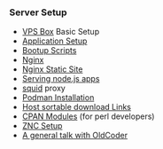 ### Server Setup

- [VPS Box](vpssetup.md) Basic Setup
- [Application Setup](applications.md)
- [Bootup Scripts](boottime.md)
- [Nginx](nginx.md)
- [Nginx Static Site](nginx2.md)
- [Serving node.js apps](nodejs.md)
- [squid](squid.md) proxy
- [Podman Installation](podman.md)
- [Host sortable download Links](mypaste.md)
- [CPAN Modules](cpan.md) (for perl developers)
- [ZNC Setup](znc.md) 
- [A general talk with OldCoder](guide.md)